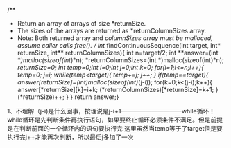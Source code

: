 /**
 * Return an array of arrays of size *returnSize.
 * The sizes of the arrays are returned as *returnColumnSizes array.
 * Note: Both returned array and *columnSizes array must be malloced, assume caller calls free().
 */
int** findContinuousSequence(int target, int* returnSize, int** returnColumnSizes){
    int n=target/2;
    int **answer=(int **)malloc(sizeof(int*)*n);
    *returnColumnSizes=(int *)malloc(sizeof(int)*n);
    *returnSize=0;
    int temp=0;int i=0;int j=0;int k=0;
        for(i=1;i<=n;i++){
            temp=0;
        j=i;
        while(temp<target){
            temp+=j;
            j++;
        }
        if(temp==target){
            answer[*returnSize]=(int*)malloc(sizeof(int)*(j-i));
            for(k=0;k<(j-i);k++){
            answer[*returnSize][k]=i+k;
            (*returnColumnSizes)[*returnSize]=k+1;
            }
        (*returnSize)++;
    }
}
return answer;}


1、不理解（j-i)是什么回事，按理说是j-i+1——————————while循环！while循环是先判断条件再执行语句，如果要终止循环必须条件不满足。但是前提是在判断前面的一个循环内的语句要执行完
这里虽然当temp等于了target但是要执行完j++才能再次判断，所以最后j多加了一次
